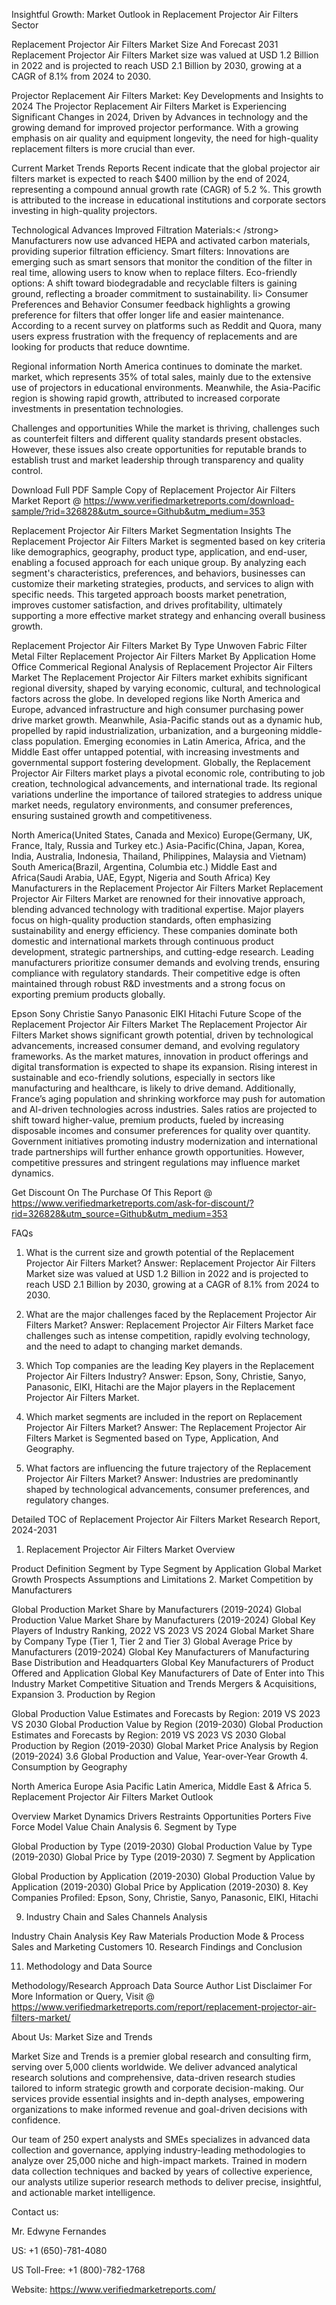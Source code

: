 Insightful Growth: Market Outlook in Replacement Projector Air Filters Sector


Replacement Projector Air Filters Market Size And Forecast 2031
Replacement Projector Air Filters Market size was valued at USD 1.2 Billion in 2022 and is projected to reach USD 2.1 Billion by 2030, growing at a CAGR of 8.1% from 2024 to 2030.

Projector Replacement Air Filters Market: Key Developments and Insights to 2024
The Projector Replacement Air Filters Market is Experiencing Significant Changes in 2024, Driven by Advances in technology and the growing demand for improved projector performance. With a growing emphasis on air quality and equipment longevity, the need for high-quality replacement filters is more crucial than ever.

Current Market Trends
Reports Recent indicate that the global projector air filters market is expected to reach $400 million by the end of 2024, representing a compound annual growth rate (CAGR) of 5.2 %. This growth is attributed to the increase in educational institutions and corporate sectors investing in high-quality projectors.

Technological Advances
Improved Filtration Materials:< /strong> Manufacturers now use advanced HEPA and activated carbon materials, providing superior filtration efficiency.
Smart filters: Innovations are emerging such as smart sensors that monitor the condition of the filter in real time, allowing users to know when to replace filters.
Eco-friendly options: A shift toward biodegradable and recyclable filters is gaining ground, reflecting a broader commitment to sustainability.
li>
Consumer Preferences and Behavior
Consumer feedback highlights a growing preference for filters that offer longer life and easier maintenance. According to a recent survey on platforms such as Reddit and Quora, many users express frustration with the frequency of replacements and are looking for products that reduce downtime.

Regional information
North America continues to dominate the market. market, which represents 35% of total sales, mainly due to the extensive use of projectors in educational environments. Meanwhile, the Asia-Pacific region is showing rapid growth, attributed to increased corporate investments in presentation technologies.

Challenges and opportunities
While the market is thriving, challenges such as counterfeit filters and different quality standards present obstacles. However, these issues also create opportunities for reputable brands to establish trust and market leadership through transparency and quality control.

Download Full PDF Sample Copy of Replacement Projector Air Filters Market Report @ https://www.verifiedmarketreports.com/download-sample/?rid=326828&utm_source=Github&utm_medium=353

Replacement Projector Air Filters Market Segmentation Insights
The Replacement Projector Air Filters Market is segmented based on key criteria like demographics, geography, product type, application, and end-user, enabling a focused approach for each unique group. By analyzing each segment's characteristics, preferences, and behaviors, businesses can customize their marketing strategies, products, and services to align with specific needs. This targeted approach boosts market penetration, improves customer satisfaction, and drives profitability, ultimately supporting a more effective market strategy and enhancing overall business growth.

Replacement Projector Air Filters Market By Type
Unwoven Fabric Filter
Metal Filter
Replacement Projector Air Filters Market By Application
Home
Office
Commerical
Regional Analysis of Replacement Projector Air Filters Market
The Replacement Projector Air Filters market exhibits significant regional diversity, shaped by varying economic, cultural, and technological factors across the globe. In developed regions like North America and Europe, advanced infrastructure and high consumer purchasing power drive market growth. Meanwhile, Asia-Pacific stands out as a dynamic hub, propelled by rapid industrialization, urbanization, and a burgeoning middle-class population. Emerging economies in Latin America, Africa, and the Middle East offer untapped potential, with increasing investments and governmental support fostering development. Globally, the Replacement Projector Air Filters market plays a pivotal economic role, contributing to job creation, technological advancements, and international trade. Its regional variations underline the importance of tailored strategies to address unique market needs, regulatory environments, and consumer preferences, ensuring sustained growth and competitiveness.

North America(United States, Canada and Mexico)
Europe(Germany, UK, France, Italy, Russia and Turkey etc.)
Asia-Pacific(China, Japan, Korea, India, Australia, Indonesia, Thailand, Philippines, Malaysia and Vietnam)
South America(Brazil, Argentina, Columbia etc.)
Middle East and Africa(Saudi Arabia, UAE, Egypt, Nigeria and South Africa)
Key Manufacturers in the Replacement Projector Air Filters Market
Replacement Projector Air Filters Market are renowned for their innovative approach, blending advanced technology with traditional expertise. Major players focus on high-quality production standards, often emphasizing sustainability and energy efficiency. These companies dominate both domestic and international markets through continuous product development, strategic partnerships, and cutting-edge research. Leading manufacturers prioritize consumer demands and evolving trends, ensuring compliance with regulatory standards. Their competitive edge is often maintained through robust R&D investments and a strong focus on exporting premium products globally.

Epson
Sony
Christie
Sanyo
Panasonic
EIKI
Hitachi
Future Scope of the Replacement Projector Air Filters Market
The Replacement Projector Air Filters Market shows significant growth potential, driven by technological advancements, increased consumer demand, and evolving regulatory frameworks. As the market matures, innovation in product offerings and digital transformation is expected to shape its expansion. Rising interest in sustainable and eco-friendly solutions, especially in sectors like manufacturing and healthcare, is likely to drive demand. Additionally, France’s aging population and shrinking workforce may push for automation and AI-driven technologies across industries. Sales ratios are projected to shift toward higher-value, premium products, fueled by increasing disposable incomes and consumer preferences for quality over quantity. Government initiatives promoting industry modernization and international trade partnerships will further enhance growth opportunities. However, competitive pressures and stringent regulations may influence market dynamics.

Get Discount On The Purchase Of This Report @ https://www.verifiedmarketreports.com/ask-for-discount/?rid=326828&utm_source=Github&utm_medium=353

FAQs
1. What is the current size and growth potential of the Replacement Projector Air Filters Market?
Answer: Replacement Projector Air Filters Market size was valued at USD 1.2 Billion in 2022 and is projected to reach USD 2.1 Billion by 2030, growing at a CAGR of 8.1% from 2024 to 2030.

2. What are the major challenges faced by the Replacement Projector Air Filters Market?
Answer: Replacement Projector Air Filters Market face challenges such as intense competition, rapidly evolving technology, and the need to adapt to changing market demands.

3. Which Top companies are the leading Key players in the Replacement Projector Air Filters Industry?
Answer: Epson, Sony, Christie, Sanyo, Panasonic, EIKI, Hitachi are the Major players in the Replacement Projector Air Filters Market.

4. Which market segments are included in the report on Replacement Projector Air Filters Market?
Answer: The Replacement Projector Air Filters Market is Segmented based on Type, Application, And Geography.

5. What factors are influencing the future trajectory of the Replacement Projector Air Filters Market?
Answer: Industries are predominantly shaped by technological advancements, consumer preferences, and regulatory changes.

Detailed TOC of Replacement Projector Air Filters Market Research Report, 2024-2031
1. Replacement Projector Air Filters Market Overview

Product Definition
Segment by Type
Segment by Application
Global Market Growth Prospects
Assumptions and Limitations
2. Market Competition by Manufacturers

Global Production Market Share by Manufacturers (2019-2024)
Global Production Value Market Share by Manufacturers (2019-2024)
Global Key Players of Industry Ranking, 2022 VS 2023 VS 2024
Global Market Share by Company Type (Tier 1, Tier 2 and Tier 3)
Global Average Price by Manufacturers (2019-2024)
Global Key Manufacturers of Manufacturing Base Distribution and Headquarters
Global Key Manufacturers of Product Offered and Application
Global Key Manufacturers of Date of Enter into This Industry
Market Competitive Situation and Trends
Mergers & Acquisitions, Expansion
3. Production by Region

Global Production Value Estimates and Forecasts by Region: 2019 VS 2023 VS 2030
Global Production Value by Region (2019-2030)
Global Production Estimates and Forecasts by Region: 2019 VS 2023 VS 2030
Global Production by Region (2019-2030)
Global Market Price Analysis by Region (2019-2024) 3.6 Global Production and Value, Year-over-Year Growth
4. Consumption by Geography

North America
Europe
Asia Pacific
Latin America, Middle East & Africa
5. Replacement Projector Air Filters Market Outlook

Overview
Market Dynamics
Drivers
Restraints
Opportunities
Porters Five Force Model
Value Chain Analysis 
6. Segment by Type

Global Production by Type (2019-2030)
Global Production Value by Type (2019-2030)
Global Price by Type (2019-2030)
7. Segment by Application

Global Production by Application (2019-2030)
Global Production Value by Application (2019-2030)
Global Price by Application (2019-2030)
8. Key Companies Profiled: Epson, Sony, Christie, Sanyo, Panasonic, EIKI, Hitachi

9. Industry Chain and Sales Channels Analysis

Industry Chain Analysis
Key Raw Materials
Production Mode & Process
Sales and Marketing
Customers
10. Research Findings and Conclusion

11. Methodology and Data Source

Methodology/Research Approach
Data Source
Author List
Disclaimer
For More Information or Query, Visit @ https://www.verifiedmarketreports.com/report/replacement-projector-air-filters-market/

About Us: Market Size and Trends

Market Size and Trends is a premier global research and consulting firm, serving over 5,000 clients worldwide. We deliver advanced analytical research solutions and comprehensive, data-driven research studies tailored to inform strategic growth and corporate decision-making. Our services provide essential insights and in-depth analyses, empowering organizations to make informed revenue and goal-driven decisions with confidence.

Our team of 250 expert analysts and SMEs specializes in advanced data collection and governance, applying industry-leading methodologies to analyze over 25,000 niche and high-impact markets. Trained in modern data collection techniques and backed by years of collective experience, our analysts utilize superior research methods to deliver precise, insightful, and actionable market intelligence.

Contact us:

Mr. Edwyne Fernandes

US: +1 (650)-781-4080

US Toll-Free: +1 (800)-782-1768

Website: https://www.verifiedmarketreports.com/
